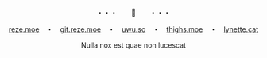 <p align="center">・・・　　💖　　・・・</p>
<p align="center"><a href="https://reze.moe">reze.moe</a>　・　<a href="https://git.reze.moe">git.reze.moe</a>　・　<a href="https://uwu.so">uwu.so</a>　・　<a href="https://thighs.moe">thighs.moe</a>　・　<a href="https://lynette.cat">lynette.cat</a></p>
<p align="center">Nulla nox est quae non lucescat</p>
